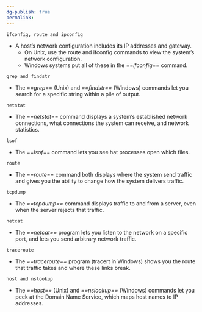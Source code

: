 ```yaml
---
dg-publish: true
permalink:
---
```







```Shell
ifconfig, route and ipconfig
```

- A host’s network configuration includes its IP addresses and gateway.
    - On Unix, use the route and ifconfig commands to view the system’s network configuration.
    - Windows systems put all of these in the ==_ifconfig_== command.

```Shell
grep and findstr
```

- The ==_grep_== (Unix) and _==findstr==_ (Windows) commands let you search for a specific string within a pile of output.

```Shell
netstat
```

- The ==_netstat_== command displays a system’s established network connections, what connections the system can receive, and network statistics.

```Shell
lsof
```

- The ==_lsof_== command lets you see hat processes open which files.

```Shell
route
```

- The ==_route_== command both displays where the system send traffic and gives you the ability to change how the system delivers traffic.

```Shell
tcpdump
```

- The _==tcpdump==_ command displays traffic to and from a server, even when the server rejects that traffic.

```Shell
netcat
```

- The _==netcat==_ program lets you listen to the network on a specific port, and lets you send arbitrary network traffic.

```Shell
traceroute
```

- The _==traceroute==_ program (tracert in Windows) shows you the route that traffic takes and where these links break.

```Shell
host and nslookup
```

- The _==host==_ (Unix) and _==nslookup==_ (Windows) commands let you peek at the Domain Name Service, which maps host names to IP addresses.